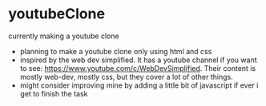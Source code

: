 # youtubeClone
currently making a youtube clone 

- planning to make a youtube clone only using html and css
- inspired by the web dev simplified. It has a youtube channel if you want to see: https://www.youtube.com/c/WebDevSimplified. Their content is mostly web-dev, mostly css, but they cover a lot of other things.
- might consider improving mine by adding a little bit of javascript if ever i get to finish the task
